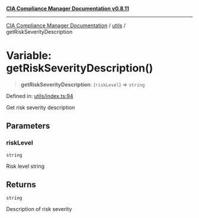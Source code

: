 [**CIA Compliance Manager Documentation v0.8.11**](../../README.md)

***

[CIA Compliance Manager Documentation](../../modules.md) / [utils](../README.md) / getRiskSeverityDescription

# Variable: getRiskSeverityDescription()

> **getRiskSeverityDescription**: (`riskLevel`) => `string`

Defined in: [utils/index.ts:94](https://github.com/Hack23/cia-compliance-manager/blob/d6eede30e4f01622fe18187e98b207e9a06a781f/src/utils/index.ts#L94)

Get risk severity description

## Parameters

### riskLevel

`string`

Risk level string

## Returns

`string`

Description of risk severity
